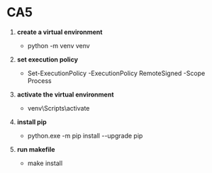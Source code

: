 # CA5

1. **create a virtual environment**
   - python -m venv venv

2. **set execution policy**
   - Set-ExecutionPolicy -ExecutionPolicy RemoteSigned -Scope Process

3. **activate the virtual environment**
   - venv\Scripts\activate

4. **install pip**
   - python.exe -m pip install --upgrade pip

4. **run makefile**
   - make install








